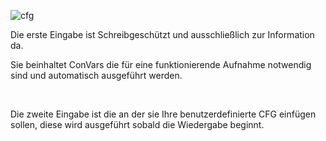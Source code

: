 ![cfg](docs/movie/cfg-options.png)

Die erste Eingabe ist Schreibgeschützt und ausschließlich zur Information da.

Sie beinhaltet ConVars die für eine funktionierende Aufnahme notwendig sind und automatisch ausgeführt werden.

<br />

Die zweite Eingabe ist die an der sie Ihre benutzerdefinierte CFG einfügen sollen, diese wird ausgeführt sobald die Wiedergabe beginnt.
